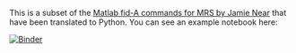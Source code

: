 This is a subset of the [Matlab fid-A commands for MRS by Jamie Near](https://github.com/CIC-methods/FID-A) that have been translated to Python. You can see an example notebook here:

[![Binder](https://mybinder.org/badge_logo.svg)](https://mybinder.org/v2/gh/bailey-co/pyFID-A-for-binder/HEAD?urlpath=%2Fdoc%2Ftree%2FMRS_processing.ipynb)
